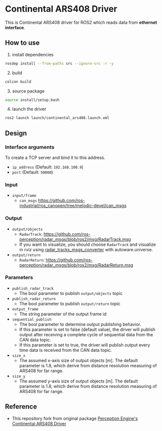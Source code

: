 # Continental ARS408 Driver

This is Continental ARS408 driver for ROS2 which reads data from **ethernet interface**.

## How to use

1. install dependencies

```sh
rosdep install --from-paths src --ignore-src -r -y
```

2. build

```sh
colcon build
```

3. source package

```sh
source install/setup.bash
```

4. launch the driver

```sh
ros2 launch launch/continental_ars408.launch.xml
```

## Design

### Interface arguments

To create a TCP server and bind it to this address.

- `ip_address` (Default: `192.168.100.9`)
- `port` (Default: `50000`)

### Input

- `input/frame`
  - `can_msgs` <https://github.com/ros-industrial/ros_canopen/tree/melodic-devel/can_msgs>

### Output

- `output/objects`
  - `RadarTrack`: <https://github.com/ros-perception/radar_msgs/blob/ros2/msg/RadarTrack.msg>
  - If you want to visualize, you should choose `RadarTrack` and visualize in rviz using [radar_tracks_msgs_converter](https://github.com/autowarefoundation/autoware.universe/tree/main/perception/radar_tracks_msgs_converter) with autoware.universe.
- `output/return`
  - `RadarReturn`: <https://github.com/ros-perception/radar_msgs/blob/ros2/msg/RadarReturn.msg>

### Parameters

- `publish_radar_track`
  - The bool parameter to publish `output/objects` topic
- `publish_radar_return`
  - The bool parameter to publish `output/return` topic
- `output_frame`
  - The string parameter of the output frame id
- `sequential_publish`
  - The bool parameter to determine output publishing behavior.
  - If this parameter is set to false (default value), the driver will publish output after receiving a complete cycle of sequential data from the CAN data topic.
  - If this parameter is set to true, the driver will publish output every time data is received from the CAN data topic.
- `size_x`
  - The assumed x-axis size of output objects [m]. The default parameter is 1.8, which derive from distance resolution measuring of ARS408 for far range.
- `size_y`
  - The assumed y-axis size of output objects [m]. The default parameter is 1.8, which derive from distance resolution measuring of ARS408 for far range.

## Reference

- This repository fork from original package [Perception Engine's Continental ARS408 Driver](https://gitlab.com/perceptionengine/pe-drivers/ars408_ros)

